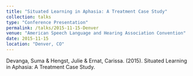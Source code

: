 ```yaml
---
title: "Situated Learning in Aphasia: A Treatment Case Study"
collection: talks
type: "Conference Presentation"
permalink: /talks/2015-11-15-Denver
venue: "American Speech Language and Hearing Association Convention"
date: 2015-11-15
location: "Denver, CO"
---
```


Devanga, Suma & Hengst, Julie & Ernat, Carissa. (2015). Situated Learning in Aphasia: A Treatment Case Study. 